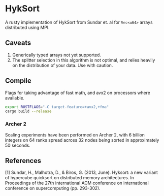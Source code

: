 # HykSort

A rusty implementation of HykSort from Sundar et. al for ```Vec<u64>``` arrays
distributed using MPI.

## Caveats

1. Generically typed arrays not yet supported.
2. The splitter selection in this algorithm is not optimal, and relies heavily
on the distribution of your data. Use with caution.

## Compile

Flags for taking advantage of fast math, and avx2 on processors where available.

```bash
export RUSTFLAGS="-C target-feature=+avx2,+fma"
cargo build --release
```

### Archer 2

Scaling experiments have been performed on Archer 2, with 6 billion integers on
64 ranks spread across 32 nodes being sorted in approximately 50 seconds.

## References

[1] Sundar, H., Malhotra, D., & Biros, G. (2013, June). Hyksort: a new variant of hypercube quicksort on distributed memory architectures. In Proceedings of the 27th international ACM conference on international conference on supercomputing (pp. 293-302).
